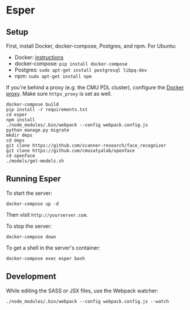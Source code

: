 # Esper

## Setup
First, install Docker, docker-compose, Postgres, and npm. For Ubuntu:
* Docker: [instructions](https://docs.docker.com/engine/installation/linux/ubuntu/#prerequisites)
* docker-compose: `pip install docker-compose`
* Postgres: `sudo apt-get install postgresql libpq-dev`
* npm: `sudo apt-get install npm`

If you're behind a proxy (e.g. the CMU PDL cluster), configure the [Docker proxy](https://docs.docker.com/engine/admin/systemd/#http-proxy). Make sure `https_proxy` is set as well.

```
docker-compose build
pip install -r requirements.txt
cd esper
npm install
./node_modules/.bin/webpack --config webpack.config.js
python manage.py migrate
mkdir deps
cd deps
git clone https://github.com/scanner-research/face_recognizer
git clone https://github.com/cmusatyalab/openface
cd openface
./models/get-models.sh
```

## Running Esper
To start the server:
```
docker-compose up -d
```

Then visit `http://yourserver.com`.

To stop the server:
```
docker-compose down
```

To get a shell in the server's container:
```
docker-compose exec esper bash
```


## Development
While editing the SASS or JSX files, use the Webpack watcher:
```
./node_modules/.bin/webpack --config webpack.config.js --watch
```
